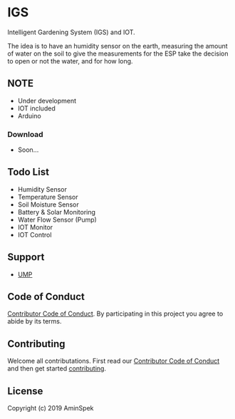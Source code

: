 # IGS

Intelligent Gardening System (IGS) and IOT.

The idea is to have an humidity sensor on the earth, measuring the amount of water on the soil to give the measurements for the ESP take the decision to open or not the water, and for how long.

## NOTE
- Under development
- IOT included
- Arduino


### Download
- Soon...

## Todo List
- Humidity Sensor
- Temperature Sensor
- Soil Moisture Sensor
- Battery & Solar Monitoring
- Water Flow Sensor (Pump)
- IOT Monitor
- IOT Control


## Support

- [UMP](https://www.ump.edu.my)


## Code of Conduct

[Contributor Code of Conduct][CODE_OF_CONDUCT]. By participating in this project you agree to abide by its terms.

## Contributing

Welcome all contributations. First read our [Contributor Code of Conduct][CODE_OF_CONDUCT] and then get started [contributing][CONTRIBUTING].

## License

Copyright (c) 2019 AminSpek



[release]: https://github.com/AminSpek/Fourier-Series-GUI
[website]: https://github.com/AminSpek/Fourier-Series-GUI
[github]: https://github.com/AminSpek/Fourier-Series-GUI
[USAGE]: ./USAGE.md
[CHANGELOG]: ./CHANGELOG.md
[CODE_OF_CONDUCT]: ./CODE_OF_CONDUCT.md
[CONTRIBUTING]: ./CONTRIBUTING.md
